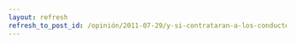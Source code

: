 ```yaml
---
layout: refresh
refresh_to_post_id: /opinión/2011-07-29/y-si-contrataran-a-los-conductores-igual-que-a-los-programadores
---
```


